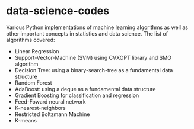 # data-science-codes

Various Python implementations of machine learning algorithms as well as other important concepts in statistics and data science.
The list of algorithms covered:
* Linear Regression
* Support-Vector-Machine (SVM) using CVXOPT library and SMO algorithm
* Decision Tree: using a binary-search-tree as a fundamental data structure
* Random Forest
* AdaBoost: using a deque as a fundamental data structure
* Gradient Boosting for classification and regression
* Feed-Foward neural network
* K-nearest-neighbors
* Restricted Boltzmann Machine
* K-means
